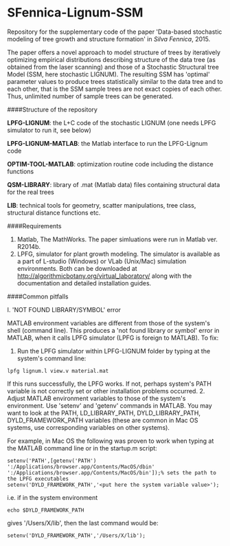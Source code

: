 # SFennica-Lignum-SSM
Repository for the supplementary code of the paper 'Data-based stochastic modeling of tree growth and structure formation' in _Silva Fennica_, 2015.

The paper offers a novel approach to model structure of trees by iteratively optimizing empirical distributions describing structure of the data tree (as obtained from the laser scanning) and those of a Stochastic Structural tree Model (SSM, here stochastic LIGNUM). The resulting SSM has 'optimal' parameter values to produce trees statistically similar to the data tree and to each other, that is the SSM sample trees are not exact copies of each other. Thus, unlimited number of sample trees can be generated.

####Structure of the repository

**LPFG-LIGNUM**: the L+C code of the stochastic LIGNUM (one needs LPFG simulator to run it, see below)

**LPFG-LIGNUM-MATLAB**: the Matlab interface to run the LPFG-Lignum code

**OPTIM-TOOL-MATLAB**: optimization routine code including the distance functions

**QSM-LIBRARY**: library of .mat (Matlab data) files containing structural data for the real trees

**LIB**: technical tools for geometry, scatter manipulations, tree class, structural distance functions etc.

####Requirements

1. Matlab, The MathWorks. The paper simluations were run in Matlab ver. R2014b.
2. LPFG, simulator for plant growth modeling. The simulator is available as a part of L-studio (Windows) or VLab (Unix/Mac) simulation environments. Both can be downloaded at <http://algorithmicbotany.org/virtual_laboratory/> along with the documentation and detailed installation guides.

####Common pitfalls

I. 'NOT FOUND LIBRARY/SYMBOL' error

MATLAB environment variables are different from those of the system's shell (command line). This produces a 'not found library
or symbol' error in MATLAB, when it calls LPFG simulator (LPFG is foreign to MATLAB). To fix:

1. Run the LPFG simulator within LPFG-LIGNUM folder by typing at the system's command line:
```
lpfg lignum.l view.v material.mat
```
If this runs successfully, the LPFG works. If not, perhaps system's PATH variable is not correctly set or other installation problems occurred.
2. Adjust MATLAB environment variables to those of the system's environment. Use 'setenv' and 'getenv' commands in MATLAB. You may want to look at the PATH, LD_LIBRARY_PATH, DYLD_LIBRARY_PATH, DYLD_FRAMEWORK_PATH variables (these are common in Mac OS systems, use corresponding variables on other systems).

For example, in Mac OS the following was proven to work when typing at the MATLAB command line or in the startup.m script:
```
setenv('PATH',[getenv('PATH') ':/Applications/browser.app/Contents/MacOS/dbin' ':/Applications/browser.app/Contents/MacOS/bin']);% sets the path to the LPFG executables
setenv('DYLD_FRAMEWORK_PATH','<put here the system variable value>');
```
i.e. if in the system environment 
```
echo $DYLD_FRAMEWORK_PATH 
```
gives '/Users/X/lib', then the last command would be:
```
setenv('DYLD_FRAMEWORK_PATH','/Users/X/lib');
```

